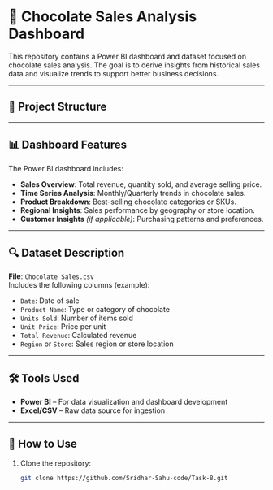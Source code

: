 # 🍫 Chocolate Sales Analysis Dashboard

This repository contains a Power BI dashboard and dataset focused on chocolate sales analysis. The goal is to derive insights from historical sales data and visualize trends to support better business decisions.

---

## 📁 Project Structure

---

## 📊 Dashboard Features

The Power BI dashboard includes:

- **Sales Overview**: Total revenue, quantity sold, and average selling price.
- **Time Series Analysis**: Monthly/Quarterly trends in chocolate sales.
- **Product Breakdown**: Best-selling chocolate categories or SKUs.
- **Regional Insights**: Sales performance by geography or store location.
- **Customer Insights** *(if applicable)*: Purchasing patterns and preferences.

---

## 🔍 Dataset Description

**File**: `Chocolate Sales.csv`  
Includes the following columns (example):

- `Date`: Date of sale
- `Product Name`: Type or category of chocolate
- `Units Sold`: Number of items sold
- `Unit Price`: Price per unit
- `Total Revenue`: Calculated revenue
- `Region` or `Store`: Sales region or store location

---

## 🛠️ Tools Used

- **Power BI** – For data visualization and dashboard development
- **Excel/CSV** – Raw data source for ingestion

---

## 🚀 How to Use

1. Clone the repository:
   ```bash
   git clone https://github.com/Sridhar-Sahu-code/Task-8.git
